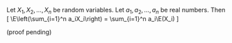 Let $X_1, X_2, \ldots, X_n$ be random variables. Let $a_1, a_2, \ldots, a_n$ be real numbers.
$\newcommand{\E}{\operatorname{E}}$ Then
\[ \E\left(\sum_{i=1}^n a_iX_i\right) = \sum_{i=1}^n a_i\E(X_i) \]

<span class="text-danger">(proof pending)</span>

